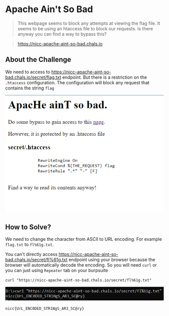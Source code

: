 # Apache Ain't So Bad
> This webpage seems to block any attempts at viewing the flag file. It seems to be using an htaccess file to block our requests. Is there anyway you can find a way to bypass this?

> https://nicc-apache-aint-so-bad.chals.io

## About the Challenge
We need to access to https://nicc-apache-aint-so-bad.chals.io/secret/flag.txt endpoint. But there is a restriction on the `.htaccess` configuration. The configuration will block any request that contains the string `flag`

![preview](images/preview.png)

## How to Solve?
We need to change the character from ASCII to URL encoding. For example `flag.txt` to `fl%61g.txt`.

You can't directly access https://nicc-apache-aint-so-bad.chals.io/secret/fl%61g.txt endpoint using your browser because the browser will automatically decode the encoding. So you will need `curl` or you can just using `Repeater` tab on your burpsuite

```
curl "https://nicc-apache-aint-so-bad.chals.io/secret/fl%61g.txt"
```

![flag](images/flag.png)

```
nicc{UrL_ENC0DED_STR1NgS_AR3_SC@ry}
```